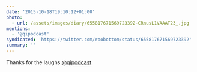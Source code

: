 ```yaml
---
date: '2015-10-18T19:10:12+01:00'
photo:
  - url: /assets/images/diary/655817671569723392-CRnusL1VAAAT23_.jpg
mentions:
  - '@qipodcast'
syndicated: 'https://twitter.com/roobottom/status/655817671569723392'
summary: ''
---
```

Thanks for the laughs [@qipodcast](https://twitter.com/@qipodcast) 
